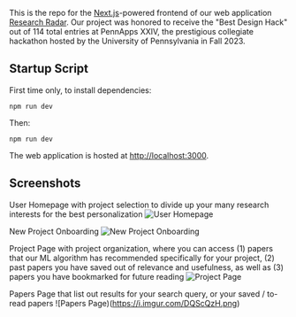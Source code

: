 This is the repo for the [Next.js](https://nextjs.org/)-powered frontend of our web application [Research Radar](https://github.com/researchRadar-ai). Our project was honored to receive the "Best Design Hack" out of 114 total entries at PennApps XXIV, the prestigious collegiate hackathon hosted by the University of Pennsylvania in Fall 2023.

## Startup Script

First time only, to install dependencies:
```
npm run dev
```
Then:
```
npm run dev
```

The web application is hosted at [http://localhost:3000](http://localhost:3000).

## Screenshots
User Homepage with project selection to divide up your many research interests for the best personalization
![User Homepage](https://i.imgur.com/3ARHUhJ.png)

New Project Onboarding
![New Project Onboarding](https://i.imgur.com/IpaOYiv.png)

Project Page with project organization, where you can access (1) papers that our ML algorithm has recommended specifically for your project, (2) past papers you have saved out of relevance and usefulness, as well as (3) papers you have bookmarked for future reading
![Project Page](https://i.imgur.com/D4dNUSG.png)

Papers Page that list out results for your search query, or your saved / to-read papers
![Papers Page)(https://i.imgur.com/DQScQzH.png)
